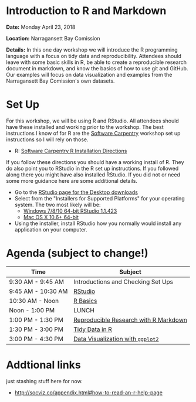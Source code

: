 # Introduction to R and Markdown

**Date:** Monday April 23, 2018

**Location:** Narragansett Bay Comission 

**Details:** In this one day workshop we will introduce the R programming language with a focus on tidy data and reproducibility.  Attendees should leave with some basic skills in R, be able to create a reproducible research document in markdown, and know the basics of how to use git and GitHub.  Our examples will focus on data visualization and examples from the Narragansett Bay Comission's own datasets.

# Set Up

For this workshop, we will be using R and RStudio.  All attendees should have these installed and working prior to the workshop.  The best instructions I know of for R are the [Software Carpentry](https://software-carpentry.org/) workshop set up instructions so I will rely on those.

- R: [Software Carpentry R Installation Directions](https://swcarpentry.github.io/workshop-template/#r)

If you follow these directions you should have a working install of R.  They do also point you to RStudio in the R set up instructions.  If you followed along there you might have also installed RStudio.  If you did not or need some more guidance here are some additional details.

- Go to the [RStudio page for the Desktop downloads](https://www.rstudio.com/products/rstudio/download/#download)
- Select from the "Installers for Supported Platforms" for your operating system.  The two most likely will be:
  - [Windows 7/8/10 64-bit RStudio 1.1.423](https://download1.rstudio.org/RStudio-1.1.423.exe)
  - [Mac OS X 10.6+ 64-bit](https://download1.rstudio.org/RStudio-1.1.423.dmg)
- Using the installer, install RStudio how you normally would install any application on your computer.


# Agenda (subject to change!)

|Time               |Subject                           |
|-------------------|----------------------------------|
|9:30 AM - 9:45 AM |Introductions and Checking Set Ups| 
|9:45 AM - 10:30 AM |[RStudio](lessons/01_rstudio.md)|
|10:30 AM - Noon    |[R Basics](lessons/02_r_basics.md)|
|Noon - 1:00 PM     |LUNCH|
|1:00 PM - 1:30 PM  |[Reproducible Research with R Markdown](lessons/03_rr_and_rmarkdown.md)|
|1:30 PM - 3:00 PM  |[Tidy Data in R](lessons/04_tidy_data_in_r.md)|
|3:00 PM - 4:30 PM  |[Data Visualization with `ggplot2`](lessons/05_data_viz_with_ggplot2.md)|
 
# Addtional links

just stashing stuff here for now.

- <http://socviz.co/appendix.html#how-to-read-an-r-help-page>
